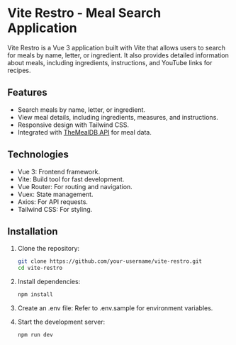# Vite Restro - Meal Search Application

Vite Restro is a Vue 3 application built with Vite that allows users to search for meals by name, letter, or ingredient. It also provides detailed information about meals, including ingredients, instructions, and YouTube links for recipes.

## Features

- Search meals by name, letter, or ingredient.
- View meal details, including ingredients, measures, and instructions.
- Responsive design with Tailwind CSS.
- Integrated with [TheMealDB API](https://www.themealdb.com/) for meal data.

## Technologies

- Vue 3: Frontend framework.
- Vite: Build tool for fast development.
- Vue Router: For routing and navigation.
- Vuex: State management.
- Axios: For API requests.
- Tailwind CSS: For styling.

## Installation

1. Clone the repository:

   ```bash
   git clone https://github.com/your-username/vite-restro.git
   cd vite-restro
   ```

2. Install dependencies:

   ```bash
   npm install
   ```

3. Create an .env file: Refer to .env.sample for environment variables.

4. Start the development server:

   ```bash
   npm run dev
   ```
